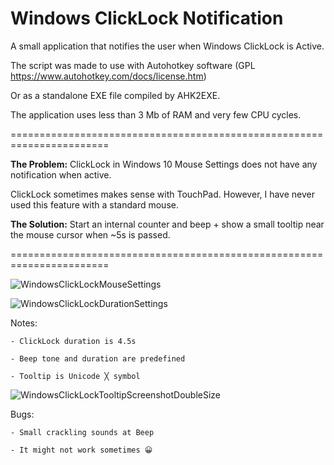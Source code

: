 # Windows ClickLock Notification
A small application that notifies the user when Windows ClickLock is Active.

The script was made to use with Autohotkey software (GPL https://www.autohotkey.com/docs/license.htm)

Or as a standalone EXE file compiled by AHK2EXE.

The application uses less than 3 Mb of RAM and very few CPU cycles.

=======================================================================


**The Problem:** ClickLock in Windows 10 Mouse Settings does not have any notification when active.

ClickLock sometimes makes sense with TouchPad. However, I have never used this feature with a standard mouse.


**The Solution:** Start an internal counter and beep + show a small tooltip near the mouse cursor when ~5s is passed.

=======================================================================

![WindowsClickLockMouseSettings](https://user-images.githubusercontent.com/17880263/169328299-31471dcb-8094-425a-a8ab-ea3312762084.png)

![WindowsClickLockDurationSettings](https://user-images.githubusercontent.com/17880263/169328296-bed1f6ec-2ba4-4982-af34-c12ecdec0358.png)

Notes:

    - ClickLock duration is 4.5s
    
    - Beep tone and duration are predefined
    
    - Tooltip is Unicode ╳ symbol   
 ![WindowsClickLockTooltipScreenshotDoubleSize](https://user-images.githubusercontent.com/17880263/169332431-ceb77731-6792-46d7-a21a-ab14fcb0c81d.png)

Bugs:

    - Small crackling sounds at Beep
    
    - It might not work sometimes 😀
